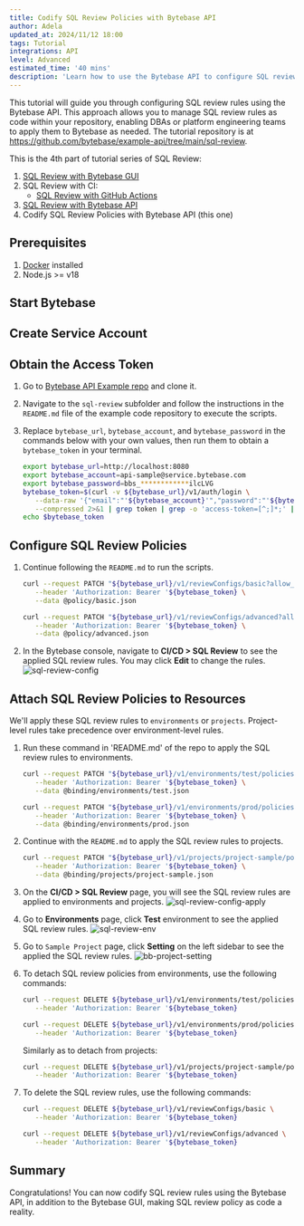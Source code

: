 ```yaml
---
title: Codify SQL Review Policies with Bytebase API
author: Adela
updated_at: 2024/11/12 18:00
tags: Tutorial
integrations: API
level: Advanced
estimated_time: '40 mins'
description: 'Learn how to use the Bytebase API to configure SQL review rules in Bytebase'
---
```


<IncludeBlock url="/docs/share/tutorials/api-preface"></IncludeBlock>

This tutorial will guide you through configuring SQL review rules using the Bytebase API. This approach allows you to manage SQL review rules as code within your repository, enabling DBAs or platform engineering teams to apply them to Bytebase as needed. The tutorial repository is at https://github.com/bytebase/example-api/tree/main/sql-review.

This is the 4th part of tutorial series of SQL Review:

1.  [SQL Review with Bytebase GUI](/docs/tutorials/sql-review-gui/)
1.  SQL Review with CI:
    - [SQL Review with GitHub Actions](/docs/tutorials/sql-review-github-action/)
1.  [SQL Review with Bytebase API](/docs/tutorials/sql-review-api/)
1.  Codify SQL Review Policies with Bytebase API (this one)

## Prerequisites

1. [Docker](https://www.docker.com/) installed
1. Node.js >= v18

## Start Bytebase

<IncludeBlock url="/docs/share/tutorials/start-bytebase"></IncludeBlock>

## Create Service Account

<IncludeBlock url="/docs/share/tutorials/create-service-account"></IncludeBlock>

## Obtain the Access Token

1. Go to [Bytebase API Example repo](https://github.com/bytebase/example-api) and clone it.

1. Navigate to the `sql-review` subfolder and follow the instructions in the `README.md` file of the example code repository to execute the scripts.
1. Replace `bytebase_url`, `bytebase_account`, and `bytebase_password` in the commands below with your own values, then run them to obtain a `bytebase_token` in your terminal.

   ```bash
   export bytebase_url=http://localhost:8080
   export bytebase_account=api-sample@service.bytebase.com
   export bytebase_password=bbs_************ilcLVG
   bytebase_token=$(curl -v ${bytebase_url}/v1/auth/login \
      --data-raw '{"email":"'${bytebase_account}'","password":"'${bytebase_password}'","web":true}' \
      --compressed 2>&1 | grep token | grep -o 'access-token=[^;]*;' | grep -o '[^;]*' | sed 's/access-token=//g; s/;//g')
   echo $bytebase_token
   ```

## Configure SQL Review Policies

1. Continue following the `README.md` to run the scripts.

   ```bash
   curl --request PATCH "${bytebase_url}/v1/reviewConfigs/basic?allow_missing=true&update_mask=rules" \
      --header 'Authorization: Bearer '${bytebase_token} \
      --data @policy/basic.json

   curl --request PATCH "${bytebase_url}/v1/reviewConfigs/advanced?allow_missing=true&update_mask=rules" \
      --header 'Authorization: Bearer '${bytebase_token} \
      --data @policy/advanced.json
   ```

1. In the Bytebase console, navigate to **CI/CD > SQL Review** to see the applied SQL review rules. You may click **Edit** to change the rules.
   ![sql-review-config](/content/docs/tutorials/api-sql-review-policy/sql-review-config.webp)

## Attach SQL Review Policies to Resources

We'll apply these SQL review rules to `environments` or `projects`. Project-level rules take precedence over environment-level rules.

1. Run these command in 'README.md' of the repo to apply the SQL review rules to environments.

   ```bash
   curl --request PATCH "${bytebase_url}/v1/environments/test/policies/tag?allow_missing=true&update_mask=payload" \
      --header 'Authorization: Bearer '${bytebase_token} \
      --data @binding/environments/test.json

   curl --request PATCH "${bytebase_url}/v1/environments/prod/policies/tag?allow_missing=true&update_mask=payload" \
      --header 'Authorization: Bearer '${bytebase_token} \
      --data @binding/environments/prod.json
   ```

1. Continue with the `README.md` to apply the SQL review rules to projects.

   ```bash
   curl --request PATCH "${bytebase_url}/v1/projects/project-sample/policies/tag?allow_missing=true&update_mask=payload" \
      --header 'Authorization: Bearer '${bytebase_token} \
      --data @binding/projects/project-sample.json
   ```

1. On the **CI/CD > SQL Review** page, you will see the SQL review rules are applied to environments and projects.
   ![sql-review-config-apply](/content/docs/tutorials/api-sql-review-policy/sql-review-config-apply.webp)

1. Go to **Environments** page, click **Test** environment to see the applied SQL review rules.
   ![sql-review-env](/content/docs/tutorials/api-sql-review-policy/sql-review-env.webp)

1. Go to `Sample Project` page, click **Setting** on the left sidebar to see the applied the SQL review rules.
   ![bb-project-setting](/content/docs/tutorials/api-sql-review-policy/sql-review-project-setting.webp)

1. To detach SQL review policies from environments, use the following commands:

   ```bash
   curl --request DELETE ${bytebase_url}/v1/environments/test/policies/tag \
      --header 'Authorization: Bearer '${bytebase_token}

   curl --request DELETE ${bytebase_url}/v1/environments/prod/policies/tag \
      --header 'Authorization: Bearer '${bytebase_token}
   ```

   Similarly as to detach from projects:

   ```bash
   curl --request DELETE ${bytebase_url}/v1/projects/project-sample/policies/tag \
      --header 'Authorization: Bearer '${bytebase_token}
   ```

1. To delete the SQL review rules, use the following commands:

   ```bash
   curl --request DELETE ${bytebase_url}/v1/reviewConfigs/basic \
      --header 'Authorization: Bearer '${bytebase_token}

   curl --request DELETE ${bytebase_url}/v1/reviewConfigs/advanced \
      --header 'Authorization: Bearer '${bytebase_token}
   ```

## Summary

Congratulations! You can now codify SQL review rules using the Bytebase API, in addition to the Bytebase GUI, making SQL review policy as code a reality.
